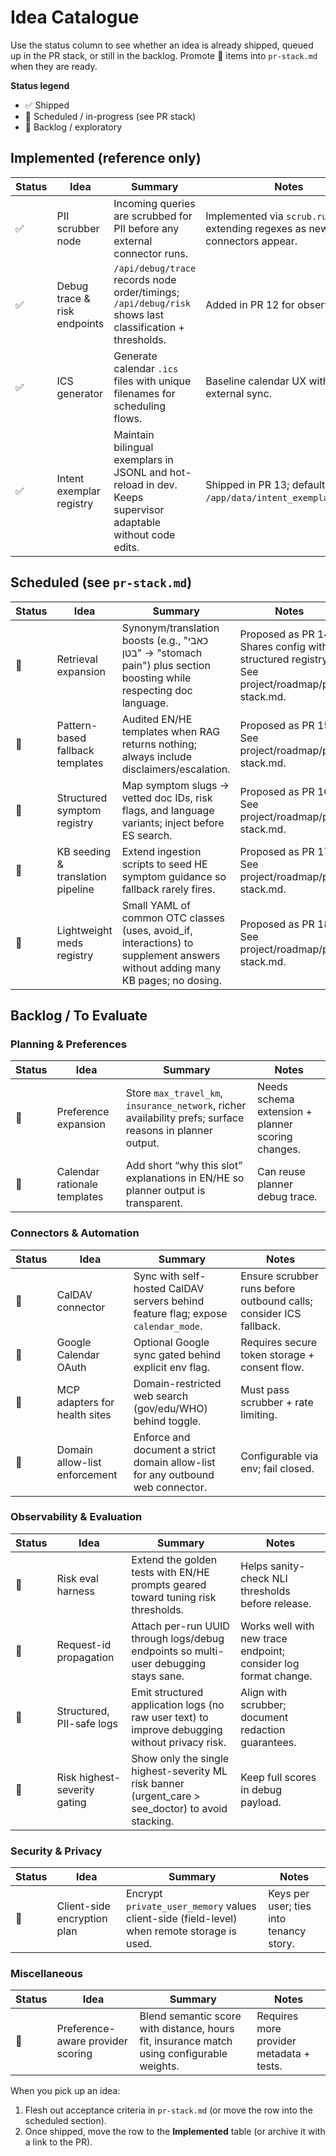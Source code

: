 # Idea Catalogue

Use the status column to see whether an idea is already shipped, queued up in the PR stack, or still in the backlog. Promote 🧭 items into `pr-stack.md` when they are ready.

**Status legend**

- ✅ Shipped
- 🔄 Scheduled / in-progress (see PR stack)
- 🧭 Backlog / exploratory

## Implemented (reference only)

| Status | Idea | Summary | Notes |
| --- | --- | --- | --- |
| ✅ | PII scrubber node | Incoming queries are scrubbed for PII before any external connector runs. | Implemented via `scrub.run`; keep extending regexes as new connectors appear. |
| ✅ | Debug trace & risk endpoints | `/api/debug/trace` records node order/timings; `/api/debug/risk` shows last classification + thresholds. | Added in PR 12 for observability. |
| ✅ | ICS generator | Generate calendar `.ics` files with unique filenames for scheduling flows. | Baseline calendar UX without external sync. |
| ✅ | Intent exemplar registry | Maintain bilingual exemplars in JSONL and hot-reload in dev. Keeps supervisor adaptable without code edits. | Shipped in PR 13; default path `/app/data/intent_exemplars.jsonl`. |

## Scheduled (see `pr-stack.md`)

| Status | Idea | Summary | Notes |
| --- | --- | --- | --- |
| 🔄 | Retrieval expansion | Synonym/translation boosts (e.g., "כאבי בטן" → "stomach pain") plus section boosting while respecting doc language. | Proposed as PR 14. Shares config with structured registry. See project/roadmap/pr-stack.md. |
| 🔄 | Pattern-based fallback templates | Audited EN/HE templates when RAG returns nothing; always include disclaimers/escalation. | Proposed as PR 15. See project/roadmap/pr-stack.md. |
| 🔄 | Structured symptom registry | Map symptom slugs → vetted doc IDs, risk flags, and language variants; inject before ES search. | Proposed as PR 16. See project/roadmap/pr-stack.md. |
| 🔄 | KB seeding & translation pipeline | Extend ingestion scripts to seed HE symptom guidance so fallback rarely fires. | Proposed as PR 17. See project/roadmap/pr-stack.md. |
| 🔄 | Lightweight meds registry | Small YAML of common OTC classes (uses, avoid_if, interactions) to supplement answers without adding many KB pages; no dosing. | Proposed as PR 18. See project/roadmap/pr-stack.md. |

## Backlog / To Evaluate

### Planning & Preferences

| Status | Idea | Summary | Notes |
| --- | --- | --- | --- |
| 🧭 | Preference expansion | Store `max_travel_km`, `insurance_network`, richer availability prefs; surface reasons in planner output. | Needs schema extension + planner scoring changes. |
| 🧭 | Calendar rationale templates | Add short “why this slot” explanations in EN/HE so planner output is transparent. | Can reuse planner debug trace. |

### Connectors & Automation

| Status | Idea | Summary | Notes |
| --- | --- | --- | --- |
| 🧭 | CalDAV connector | Sync with self-hosted CalDAV servers behind feature flag; expose `calendar_mode`. | Ensure scrubber runs before outbound calls; consider ICS fallback. |
| 🧭 | Google Calendar OAuth | Optional Google sync gated behind explicit env flag. | Requires secure token storage + consent flow. |
| 🧭 | MCP adapters for health sites | Domain-restricted web search (gov/edu/WHO) behind toggle. | Must pass scrubber + rate limiting. |
| 🧭 | Domain allow-list enforcement | Enforce and document a strict domain allow-list for any outbound web connector. | Configurable via env; fail closed. |

### Observability & Evaluation

| Status | Idea | Summary | Notes |
| --- | --- | --- | --- |
| 🧭 | Risk eval harness | Extend the golden tests with EN/HE prompts geared toward tuning risk thresholds. | Helps sanity-check NLI thresholds before release. |
| 🧭 | Request-id propagation | Attach per-run UUID through logs/debug endpoints so multi-user debugging stays sane. | Works well with new trace endpoint; consider log format change. |
| 🧭 | Structured, PII-safe logs | Emit structured application logs (no raw user text) to improve debugging without privacy risk. | Align with scrubber; document redaction guarantees. |
| 🧭 | Risk highest-severity gating | Show only the single highest-severity ML risk banner (urgent_care > see_doctor) to avoid stacking. | Keep full scores in debug payload. |

### Security & Privacy

| Status | Idea | Summary | Notes |
| --- | --- | --- | --- |
| 🧭 | Client-side encryption plan | Encrypt `private_user_memory` values client-side (field-level) when remote storage is used. | Keys per user; ties into tenancy story.

### Miscellaneous

| Status | Idea | Summary | Notes |
| --- | --- | --- | --- |
| 🧭 | Preference-aware provider scoring | Blend semantic score with distance, hours fit, insurance match using configurable weights. | Requires more provider metadata + tests. |

When you pick up an idea:

1. Flesh out acceptance criteria in `pr-stack.md` (or move the row into the scheduled section).
2. Once shipped, move the row to the **Implemented** table (or archive it with a link to the PR).

